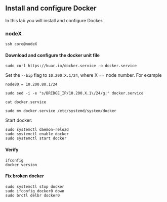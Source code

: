 ## Install and configure Docker

In this lab you will install and configure Docker.

### nodeX

```
ssh core@nodeX
```

#### Download and configure the docker unit file

```
sudo curl https://kuar.io/docker.service -o docker.service
```

Set the `--bip` flag to `10.200.X.1/24`, where X == node number. For example 

```
node80 = 10.200.80.1/24
```

```
sudo sed -i -e "s/BRIDGE_IP/10.200.X.1\/24/g;" docker.service
```
```
cat docker.service
```

```
sudo mv docker.service /etc/systemd/system/docker
```

Start docker:

```
sudo systemctl daemon-reload
sudo systemctl enable docker
sudo systemctl start docker
```

#### Verify

```
ifconfig
docker version
```

#### Fix broken docker

```
sudo systemctl stop docker
sudo ifconfig docker0 down
sudo brctl delbr docker0
```

